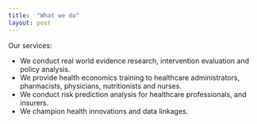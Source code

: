 ```yaml
---
title:  "What we do"
layout: post
---
```

Our services:
* We conduct real world evidence research, intervention evaluation and policy analysis.
* We provide health economics training to healthcare administrators, pharmacists, physicians, nutritionists and nurses.
* We conduct risk prediction analysis for healthcare professionals, and insurers.
* We champion health innovations and data linkages.

